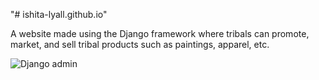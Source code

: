 "# ishita-lyall.github.io" 

A website made using the Django framework where tribals can promote, market, and sell tribal products such as paintings, apparel, etc.

![Django admin](https://github.com/ishita-lyall/FridayNight/blob/master/Django_admin.png?raw=true)
